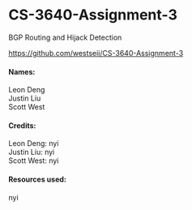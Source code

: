 # CS-3640-Assignment-3
BGP Routing and Hijack Detection

https://github.com/westseii/CS-3640-Assignment-3

#### Names:
Leon Deng<br>
Justin Liu<br>
Scott West

#### Credits:
Leon Deng: nyi<br>
Justin Liu: nyi<br>
Scott West: nyi

#### Resources used:
nyi
